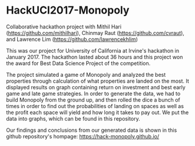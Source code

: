  # HackUCI2017-Monopoly

Collaborative hackathon project with Mithil Hari (https://github.com/mithilhari), Chinmay Raut (https://github.com/cvraut), and Lawrence Lim (https://github.com/lawrencekhlim)

This was our project for University of California at Irvine's hackathon in January 2017. The hackathon lasted about 36 hours and this project won the award for Best Data Science Project of the competition.

The project simulated a game of Monopoly and analyzed the best properties through calculation of what properties are landed on the most. It displayed results on graph containing return on investment and best early game and late game strategies. In order to generate the data, we had to build Monopoly from the ground up, and then rolled the dice a bunch of times in order to find out the probabilities of landing on spaces as well as the profit each space will yield and how long it takes to pay out. We put the data into graphs, which can be found in this repository.

Our findings and conclusions from our generated data is shown in this github repository's hompage:
https://hack-monopoly.github.io/
